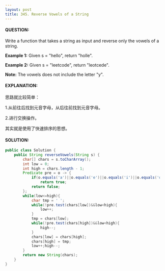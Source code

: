 ```yaml
---
layout: post
title: 345. Reverse Vowels of a String
---
```


#### QUESTION:

Write a function that takes a string as input and reverse only the vowels of a string.

**Example 1:**
Given s = "hello", return "holle".

**Example 2:**
Given s = "leetcode", return "leotcede".

**Note:**
The vowels does not include the letter "y".

#### EXPLANATION:

思路就比较简单：

1.从前往后找到元音字母，从后往前找到元音字母。

2.进行交换操作。



其实就是使用了快速排序的思想。

#### SOLUTION:

```java
public class Solution {
    public String reverseVowels(String s) {
        char[] chars = s.toCharArray();
        int low = 0;
        int high = chars.length - 1;
        Predicate pre = o -> {
            if(o.equals('a')||o.equals('e')||o.equals('i')||o.equals('o')||o.equals('u')||o.equals('A')||o.equals('E')||o.equals('I')||o.equals('O')||o.equals('U'))
                return true;
            return false;
        };
        while(low<=high){
            char tmp = ' ';
            while(!pre.test(chars[low])&&low<high){
                low++;
            }
            tmp = chars[low];
            while(!pre.test(chars[high])&&low<high){
                high--;
            }
            chars[low] = chars[high];
            chars[high] = tmp;
            low++;high--;
        }
        return new String(chars);
    }
}
```

